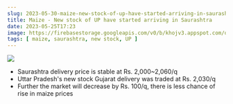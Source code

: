 ```yaml
---
slug: 2023-05-30-maize-new-stock-of-up-have-started-arriving-in-saurashtra
title: Maize - New stock of UP have started arriving in Saurashtra
date: 2023-05-25T17:23
image: https://firebasestorage.googleapis.com/v0/b/khojv3.appspot.com/o/posts%2FwaDIO6AxangWvVd1wYxV%2F5tLAxVefgdacU1EMW2Cx?alt=media&token=c01a4c6b-633c-4cc0-b81b-17eda0196239
tags: [ maize, saurashtra, new stock, UP ]
--- 
```


![](https://firebasestorage.googleapis.com/v0/b/khojv3.appspot.com/o/posts%2FwaDIO6AxangWvVd1wYxV%2F5tLAxVefgdacU1EMW2Cx?alt=media&token=c01a4c6b-633c-4cc0-b81b-17eda0196239)

- Saurashtra delivery price is stable at Rs. 2,000~2,060/q 
- Uttar Pradesh's new stock Gujarat delivery was traded at Rs. 2,030/q
- Further the market will decrease by Rs. 100/q, there is less chance of rise in maize prices
